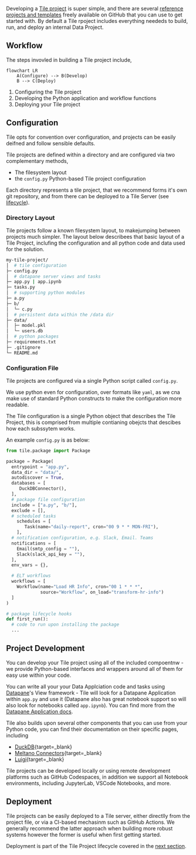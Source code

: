 Developing a [Tile project](../architecture.md) is super simple, and there are several [reference projects and templates](../templates.md) freely available on GitHub that you can use to get started with. 
By default a Tile rpoject includes everything neededs to build, run, and deploy an internal Data Project.


## Workflow

The steps invovled in building a Tile project include,

```mermaid
flowchart LR
    A(Configure) --> B(Develop)
    B --> C(Deploy)
```

1. Configuring the Tile project
1. Developing the Python application and workflow functions
1. Deploying your Tile project


## Configuration

Tile opts for convention over configuration, and projects can be easily deifned and follow sensible defaults.

Tile projects are defined within a directory and are configured via two complementary methods,
- The filesystem layout
- the `config.py` Python-based Tile project configuration

Each directory represents a tile project, that we recommend forms it's own git repository, and from there can be deployed to a Tile Server (see [lifecycle](./lifecycle.md)).

### Directory Layout

Tile projects follow a known filesystem layout, to makejumping between projects much simpler. The layout below describees that basic layout of a Tile Project, inclufing the configuration and all python code and data used for the solution.

```bash
my-tile-project/
│  # tile configuration
├─ config.py
│  # datapane server views and tasks
├─ app.py | app.ipynb
├─ tasks.py
│  # supporting python modules
├─ a.py
├─ b/
│  └─ c.py
│  # persistent data within the /data dir
├─ data/
│  ├─ model.pkl
│  └─ users.db
│  # python packages
├─ requirements.txt
├─ .gitignore
└─ README.md
```

### Configuration File

Tile projects are configured via a single Python script called `config.py`. 

We use python even for configuration, over formats like `yaml`, as we cna make use of standard Python constructs to make the configuration more readable.

The Tile configuration is a single Python object that describes the Tile Project, this is comprised from multiple contianing obejcts that descibes how each subssytem works.

An example `config.py` is as below:

```python
from tile.package import Package

package = Package(
  entrypoint = "app.py",
  data_dir = "data/",
  autodiscover = True,
  databases = [
     DuckDBConnector(),
  ],
  # package file configuration
  include = ["a.py", "b/"],
  exclude = [],
  # scheduled tasks
	schedules = [
	   Task(name="daily-report", cron="00 9 * * MON-FRI"),
	],
  # notification configuration, e.g. Slack, Email. Teams
  notifications = [
    Email(smtp_config = ""),
    Slack(slack_api_key = ""),
  ],
  env_vars = {},

  # ELT workflows
  workflows = [
    Workflow(name="Load HR Info", cron="00 1 * * *", 
             source="Workflow", on_load="transform-hr-info")
  ]
)

# package lifecycle hooks
def first_run():
  # code to run upon installing the package
  ...
```


## Project Development

You can develop your Tile project using all of the included compoentnw - we provide Python-based interfaces and wrappers around all of them for easy use within your code.

You can write all your your Data Applciation code and tasks using [Datapane](https://github.com/datapane/datapane)'s View framework - Tile will look for a Datapane Application within `app.py` and use it (Datapane also has great notebook support so will also look for notebooks called `app.ipynb`). You can find more from the [Datapane Application docs](https://docs.datapane.com).

Tile also builds upon several other components that you can use from your Python code, you can find their documentation on their specific pages, including

- [DuckDB](https://duckdb.org/docs/){target=_blank}
- [Meltano Connectors](https://hub.meltano.com/){target=_blank}
- [Luigi](https://luigi.readthedocs.io/){target=_blank}

Tile projects can be developed locally or using remote development platforms such as GitHub Codespaces, in addition we support all Notebook environments, including JupyterLab, VSCode Notebooks, and more.



## Deployment

Tile projects can be easily deployed to a Tile server, either directlly from the project file, or via a CI-based mechasinm such as GitHub Actions. We generally recommend the latter approach when building more robust systems however the former is useful when first getting started.

Deployment is part of the Tile Project lifecycle covered in the [next section](./lifecycle.md).
